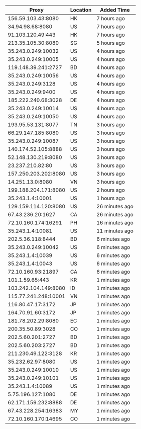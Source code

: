 | Proxy | Location | Added Time |
|---------|----------|------------|
| 156.59.103.43:8080 | HK | 7 hours ago |
| 34.94.98.68:8080 | US | 7 hours ago |
| 91.103.120.49:443 | HK | 7 hours ago |
| 213.35.105.30:8080 | SG | 5 hours ago |
| 35.243.0.249:10032 | US | 4 hours ago |
| 35.243.0.249:10005 | US | 4 hours ago |
| 119.148.39.241:2727 | BD | 4 hours ago |
| 35.243.0.249:10056 | US | 4 hours ago |
| 35.243.0.249:3128 | US | 4 hours ago |
| 35.243.0.249:9400 | US | 4 hours ago |
| 185.222.240.68:3028 | DE | 4 hours ago |
| 35.243.0.249:10014 | US | 4 hours ago |
| 35.243.0.249:10050 | US | 4 hours ago |
| 193.95.53.131:8077 | TN | 3 hours ago |
| 66.29.147.185:8080 | US | 3 hours ago |
| 35.243.0.249:10087 | US | 3 hours ago |
| 140.174.52.105:8888 | US | 3 hours ago |
| 52.148.130.219:8080 | US | 3 hours ago |
| 23.237.210.82:80 | US | 3 hours ago |
| 157.250.203.202:8080 | US | 3 hours ago |
| 14.251.13.0:8080 | VN | 3 hours ago |
| 199.188.204.171:8080 | US | 2 hours ago |
| 35.243.1.4:10001 | US | 1 hours ago |
| 129.159.114.120:8080 | US | 26 minutes ago |
| 67.43.236.20:1627 | CA | 26 minutes ago |
| 72.10.160.174:16291 | PH | 16 minutes ago |
| 35.243.1.4:10081 | US | 11 minutes ago |
| 202.5.36.118:8444 | BD | 6 minutes ago |
| 35.243.0.249:10042 | US | 6 minutes ago |
| 35.243.1.4:10039 | US | 6 minutes ago |
| 35.243.1.4:10043 | US | 6 minutes ago |
| 72.10.160.93:21897 | CA | 6 minutes ago |
| 101.1.59.65:443 | KR | 1 minutes ago |
| 103.242.104.149:8080 | ID | 1 minutes ago |
| 115.77.241.248:10001 | VN | 1 minutes ago |
| 116.80.47.17:3172 | JP | 1 minutes ago |
| 164.70.91.60:3172 | JP | 1 minutes ago |
| 181.78.202.29:8080 | EC | 1 minutes ago |
| 200.35.50.89:3028 | CO | 1 minutes ago |
| 202.5.60.201:2727 | BD | 1 minutes ago |
| 202.5.60.203:2727 | BD | 1 minutes ago |
| 211.230.49.122:3128 | KR | 1 minutes ago |
| 35.232.62.97:8080 | US | 1 minutes ago |
| 35.243.0.249:10010 | US | 1 minutes ago |
| 35.243.0.249:10101 | US | 1 minutes ago |
| 35.243.1.4:10089 | US | 1 minutes ago |
| 5.75.196.127:1080 | DE | 1 minutes ago |
| 62.171.159.232:8888 | DE | 1 minutes ago |
| 67.43.228.254:16383 | MY | 1 minutes ago |
| 72.10.160.170:14695 | CO | 1 minutes ago |
